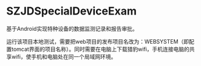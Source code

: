 # SZJDSpecialDeviceExam
基于Android实现特种设备的数据监测记录和报告审批。

运行该项目本地测试，需要把web项目的发布项目名改为：WEBSYSTEM（即配置tomcat界面的项目名称）。同时需要在电脑上下载猎豹wifi，手机连接电脑的共享wifi，使手机和电脑处在同一个局域网环境。
